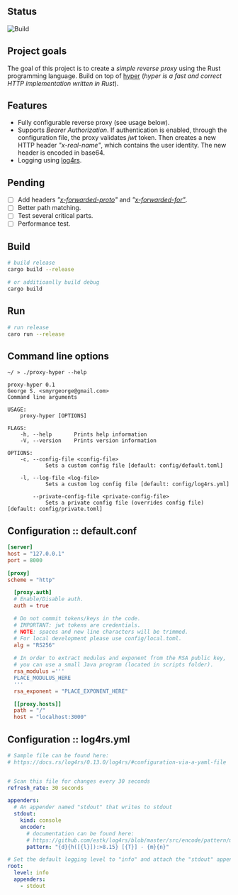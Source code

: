 ## Status
![Build](https://github.com/smyrgeorge/proxy-hyper/workflows/Build/badge.svg)

## Project goals
The goal of this project is to create a *simple reverse proxy* using the Rust programming language. Build on top of [hyper](https://hyper.rs/) (*hyper is a fast and correct HTTP implementation written in Rust*).

## Features
- Fully configurable reverse proxy (see usage below).
- Supports *Bearer Authorization*. If authentication is enabled, through the configuration file, the proxy validates *jwt* token. Then creates a new HTTP header *"x-real-name"*, which contains the user identity. The new header is encoded in base64.
- Logging using [log4rs](https://docs.rs/log4rs/0.13.0/log4rs/).

## Pending
- [ ] Add headers *"[x-forwarded-proto](https://developer.mozilla.org/en-US/docs/Web/HTTP/Headers/X-Forwarded-Proto)"* and *"[x-forwarded-for"](https://developer.mozilla.org/en-US/docs/Web/HTTP/Headers/X-Forwarded-For)*.
- [ ] Better path matching.
- [ ] Test several critical parts.
- [ ] Performance test.

## Build

``` sh
# build release
cargo build --release

# or additioanlly build debug
cargo build
```

## Run

``` sh
# run release
caro run --release
```

## Command line options

``` 
~/ » ./proxy-hyper --help

proxy-hyper 0.1
George S. <smyrgeorge@gmail.com>
Command line arguments

USAGE:
    proxy-hyper [OPTIONS]

FLAGS:
    -h, --help       Prints help information
    -V, --version    Prints version information

OPTIONS:
    -c, --config-file <config-file>
            Sets a custom config file [default: config/default.toml]

    -l, --log-file <log-file>
            Sets a custom log config file [default: config/log4rs.yml]

        --private-config-file <private-config-file>
            Sets a private config file (overrides config file) [default: config/private.toml]

```

## Configuration :: default.conf
``` toml
[server]
host = "127.0.0.1"
port = 8000

[proxy]
scheme = "http"

  [proxy.auth]
  # Enable/Disable auth.
  auth = true

  # Do not commit tokens/keys in the code.
  # IMPORTANT: jwt tokens are credentials.
  # NOTE: spaces and new line characters will be trimmed.
  # For local development please use config/local.toml.
  alg = "RS256"
  
  # In order to extract modulus and exponent from the RSA public key,
  # you can use a small Java program (located in scripts folder).
  rsa_modulus ='''
  PLACE_MODULUS_HERE
  '''
  rsa_exponent = "PLACE_EXPONENT_HERE"

  [[proxy.hosts]]
  path = "/"
  host = "localhost:3000"
```


## Configuration :: log4rs.yml

``` yaml
# Sample file can be found here:
# https://docs.rs/log4rs/0.13.0/log4rs/#configuration-via-a-yaml-file


# Scan this file for changes every 30 seconds
refresh_rate: 30 seconds

appenders:
  # An appender named "stdout" that writes to stdout
  stdout:
    kind: console
    encoder:
      # documentation can be found here:
      # https://github.com/estk/log4rs/blob/master/src/encode/pattern/mod.rs
      pattern: "{d}{h([{l}]):>8.15} [{T}] - {m}{n}"

# Set the default logging level to "info" and attach the "stdout" appender to the root
root:
  level: info
  appenders:
    - stdout
```

